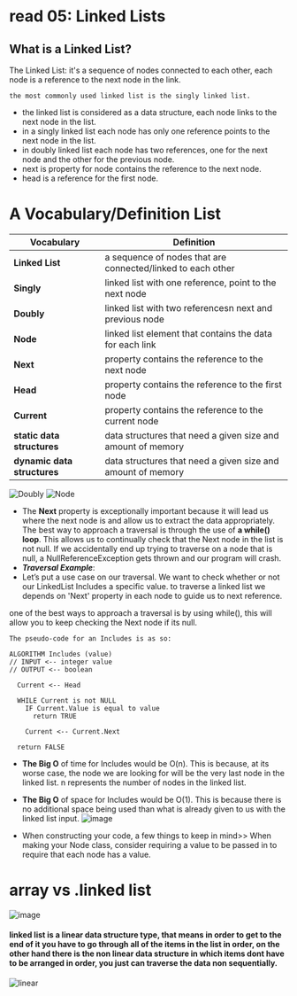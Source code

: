 # read 05: Linked Lists

## What is a Linked List?
The Linked List: it's a sequence of nodes connected to each other, each node is a reference to the next node in the link.


`the most commonly used linked list is the singly linked list.`

- the linked list is considered as a data structure, each node links to the next node in the list.
- in a singly linked list each node has only one reference points to the next node in the list.
- in doubly linked list each node has two references, one for the next node and the other for the previous node.
- next is property for node contains the reference to the next node.
- head is a reference for the first node.

# A Vocabulary/Definition List

| **Vocabulary**              | **Definition**                                              |
| --------------------------- | ----------------------------------------------------------- |
| **Linked List**             | a sequence of nodes that are connected/linked to each other |
| **Singly**                  | linked list with one reference, point to the next node      |
| **Doubly**                  | linked list with two referencesn next and previous node     |
| **Node**                    | linked list element that contains the data for each link    |
| **Next**                    | property contains the reference to the next node            |
| **Head**                    | property contains the reference to the first node           |
| **Current**                 | property contains the reference to the current node         |
| **static data structures**  | data structures that need a given size and amount of memory |
| **dynamic data structures** | data structures that need a given size and amount of memory |

![Doubly](https://miro.medium.com/max/875/1*AeMDLFUjR0w0J4n8CP4H6g.jpeg)
![Node  ](https://miro.medium.com/max/875/1*K0_eV07tJtKQSVGKfP18bw.jpeg)


- The **Next** property is exceptionally important because it will lead us where the next node is and allow us to extract the data appropriately. The best way to approach a traversal is through the use of **a while() loop**. This allows us to continually check that the Next node in the list is not null. If we accidentally end up trying to traverse on a node that is null, a NullReferenceException gets thrown and our program will crash.
- **_Traversal Example_**:
- Let’s put a use case on our traversal. We want to check whether or not our LinkedList Includes a specific value.
to traverse a linked list we depends on 'Next' property in each node to guide us to next reference.

one of the best ways to approach a traversal is by using while(), this will allow you to keep checking the Next node if its null.

```
The pseudo-code for an Includes is as so:

ALGORITHM Includes (value)
// INPUT <-- integer value
// OUTPUT <-- boolean

  Current <-- Head

  WHILE Current is not NULL
    IF Current.Value is equal to value
      return TRUE

    Current <-- Current.Next

  return FALSE
```

- **The Big O** of time for Includes would be O(n). This is because, at its worse case, the node we are looking for will be the very last node in the linked list. n represents the number of nodes in the linked list.

- **The Big O** of space for Includes would be O(1). This is because there is no additional space being used than what is already given to us with the linked list input.
  ![image](https://miro.medium.com/max/875/1*Jy5tjwrMdtpGl2ceq4f94A.jpeg)

* When constructing your code, a few things to keep in mind>> When making your Node class, consider requiring a value to be passed in to require that each node has a value.

# array vs .linked list

![image](https://miro.medium.com/max/875/1*cUehR5S18XSoVLaPNfNzlA.jpeg)

#### linked list is a linear data structure type, that means in order to get to the end of it you have to go through all of the items in the list in order, on the other hand there is the non linear data structure in which items dont have to be arranged in order, you just can traverse the data non sequentially.

![linear](https://miro.medium.com/max/1838/1*Xokk6XOjWyIGCBujkJsCzQ.jpeg)


